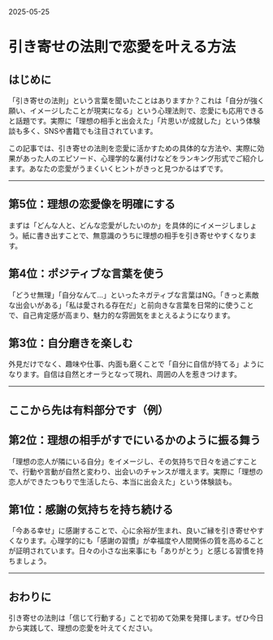 2025-05-25

# 引き寄せの法則で恋愛を叶える方法

## はじめに

「引き寄せの法則」という言葉を聞いたことはありますか？これは「自分が強く願い、イメージしたことが現実になる」という心理法則で、恋愛にも応用できると話題です。実際に「理想の相手と出会えた」「片思いが成就した」という体験談も多く、SNSや書籍でも注目されています。

この記事では、引き寄せの法則を恋愛に活かすための具体的な方法や、実際に効果があった人のエピソード、心理学的な裏付けなどをランキング形式でご紹介します。あなたの恋愛がうまくいくヒントがきっと見つかるはずです。

---

## 第5位：理想の恋愛像を明確にする

まずは「どんな人と、どんな恋愛がしたいのか」を具体的にイメージしましょう。紙に書き出すことで、無意識のうちに理想の相手を引き寄せやすくなります。

## 第4位：ポジティブな言葉を使う

「どうせ無理」「自分なんて…」といったネガティブな言葉はNG。「きっと素敵な出会いがある」「私は愛される存在だ」と前向きな言葉を日常的に使うことで、自己肯定感が高まり、魅力的な雰囲気をまとえるようになります。

## 第3位：自分磨きを楽しむ

外見だけでなく、趣味や仕事、内面も磨くことで「自分に自信が持てる」ようになります。自信は自然とオーラとなって現れ、周囲の人を惹きつけます。

---

## ここから先は有料部分です（例）

## 第2位：理想の相手がすでにいるかのように振る舞う

「理想の恋人が隣にいる自分」をイメージし、その気持ちで日々を過ごすことで、行動や言動が自然と変わり、出会いのチャンスが増えます。実際に「理想の恋人ができたつもりで生活したら、本当に出会えた」という体験談も。

## 第1位：感謝の気持ちを持ち続ける

「今ある幸せ」に感謝することで、心に余裕が生まれ、良いご縁を引き寄せやすくなります。心理学的にも「感謝の習慣」が幸福度や人間関係の質を高めることが証明されています。日々の小さな出来事にも「ありがとう」と感じる習慣を持ちましょう。

---

## おわりに

引き寄せの法則は「信じて行動する」ことで初めて効果を発揮します。ぜひ今日から実践して、理想の恋愛を叶えてください。
